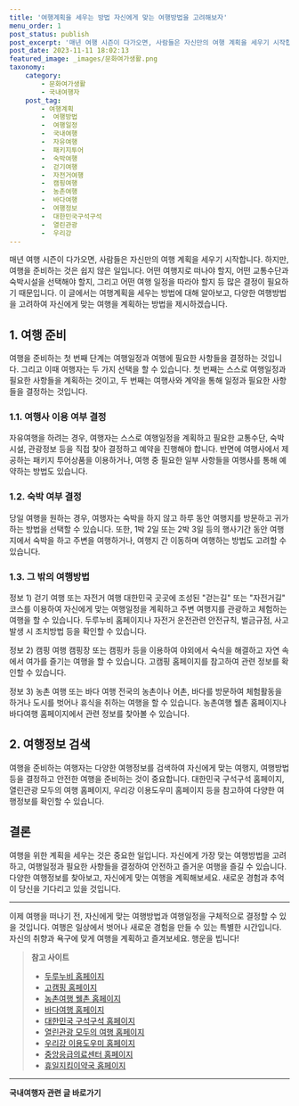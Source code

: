 ```yaml
---
title: '여행계획을 세우는 방법 자신에게 맞는 여행방법을 고려해보자'
menu_order: 1
post_status: publish
post_excerpt: '매년 여행 시즌이 다가오면, 사람들은 자신만의 여행 계획을 세우기 시작합니다. 하지만, 여행을 준비하는 것은 쉽지 않은 일입니다. 어떤 여행지로 떠나야 할지, 어떤 교통수단과 숙박시설을 선택해야 할지, 그리고 어떤 여행 일정을 따라야 할지 등 많은 결정이 필요하기 때문입니다. 이 글에서는 여행계획을 세우는 방법에 대해 알아보고, 다양한 여행방법을 고려하여 자신에게 맞는 여행을 계획하는 방법을 제시하겠습니다.'
post_date: 2023-11-11 18:02:13
featured_image: _images/문화여가생활.png
taxonomy:
    category:
        - 문화여가생활
        - 국내여행자
    post_tag:
        - 여행계획
        -  여행방법
        -  여행일정
        -  국내여행
        -  자유여행
        -  패키지투어
        -  숙박여행
        -  걷기여행
        -  자전거여행
        -  캠핑여행
        -  농촌여행
        -  바다여행
        -  여행정보
        -  대한민국구석구석
        -  열린관광
        -  우리강
---
```




매년 여행 시즌이 다가오면, 사람들은 자신만의 여행 계획을 세우기 시작합니다. 하지만, 여행을 준비하는 것은 쉽지 않은 일입니다. 어떤 여행지로 떠나야 할지, 어떤 교통수단과 숙박시설을 선택해야 할지, 그리고 어떤 여행 일정을 따라야 할지 등 많은 결정이 필요하기 때문입니다. 이 글에서는 여행계획을 세우는 방법에 대해 알아보고, 다양한 여행방법을 고려하여 자신에게 맞는 여행을 계획하는 방법을 제시하겠습니다.

## 1. 여행 준비

여행을 준비하는 첫 번째 단계는 여행일정과 여행에 필요한 사항들을 결정하는 것입니다. 그리고 이때 여행자는 두 가지 선택을 할 수 있습니다. 첫 번째는 스스로 여행일정과 필요한 사항들을 계획하는 것이고, 두 번째는 여행사와 계약을 통해 일정과 필요한 사항들을 결정하는 것입니다.

### 1.1. 여행사 이용 여부 결정

자유여행을 하려는 경우, 여행자는 스스로 여행일정을 계획하고 필요한 교통수단, 숙박시설, 관광정보 등을 직접 찾아 결정하고 예약을 진행해야 합니다. 반면에 여행사에서 제공하는 패키지 투어상품을 이용하거나, 여행 중 필요한 일부 사항들을 여행사를 통해 예약하는 방법도 있습니다.

### 1.2. 숙박 여부 결정

당일 여행을 원하는 경우, 여행자는 숙박을 하지 않고 하루 동안 여행지를 방문하고 귀가하는 방법을 선택할 수 있습니다. 또한, 1박 2일 또는 2박 3일 등의 행사기간 동안 여행지에서 숙박을 하고 주변을 여행하거나, 여행지 간 이동하며 여행하는 방법도 고려할 수 있습니다.

### 1.3. 그 밖의 여행방법

정보 1) 걷기 여행 또는 자전거 여행
대한민국 곳곳에 조성된 "걷는길" 또는 "자전거길" 코스를 이용하여 자신에게 맞는 여행일정을 계획하고 주변 여행지를 관광하고 체험하는 여행을 할 수 있습니다. 두루누비 홈페이지나 자전거 운전관련 안전규칙, 벌금규점, 사고발생 시 조치방법 등을 확인할 수 있습니다.

정보 2) 캠핑 여행
캠핑장 또는 캠핑카 등을 이용하여 야외에서 숙식을 해결하고 자연 속에서 여가를 즐기는 여행을 할 수 있습니다. 고캠핑 홈페이지를 참고하여 관련 정보를 확인할 수 있습니다.

정보 3) 농촌 여행 또는 바다 여행
전국의 농촌이나 어촌, 바다를 방문하여 체험활동을 하거나 도시를 벗어나 휴식을 취하는 여행을 할 수 있습니다. 농촌여행 웰촌 홈페이지나 바다여행 홈페이지에서 관련 정보를 찾아볼 수 있습니다.

## 2. 여행정보 검색

여행을 준비하는 여행자는 다양한 여행정보를 검색하여 자신에게 맞는 여행지, 여행방법 등을 결정하고 안전한 여행을 준비하는 것이 중요합니다. 대한민국 구석구석 홈페이지, 열린관광 모두의 여행 홈페이지, 우리강 이용도우미 홈페이지 등을 참고하여 다양한 여행정보를 확인할 수 있습니다.

## 결론

여행을 위한 계획을 세우는 것은 중요한 일입니다. 자신에게 가장 맞는 여행방법을 고려하고, 여행일정과 필요한 사항들을 결정하여 안전하고 즐거운 여행을 즐길 수 있습니다. 다양한 여행정보를 찾아보고, 자신에게 맞는 여행을 계획해보세요. 새로운 경험과 추억이 당신을 기다리고 있을 것입니다.

---

이제 여행을 떠나기 전, 자신에게 맞는 여행방법과 여행일정을 구체적으로 결정할 수 있을 것입니다. 여행은 일상에서 벗어나 새로운 경험을 만들 수 있는 특별한 시간입니다. 자신의 취향과 욕구에 맞게 여행을 계획하고 즐겨보세요. 행운을 빕니다!

> **참고 사이트**
> - [두루누비 홈페이지](https://www.durunubi.kr/)
> - [고캠핑 홈페이지](https://www.gocamping.or.kr/)
> - [농촌여행 웰촌 홈페이지](https://www.welchon.com/)
> - [바다여행 홈페이지](https://www.seantour.com/)
> - [대한민국 구석구석 홈페이지](https://korean.visitkorea.or.kr/)
> - [열린관광 모두의 여행 홈페이지](https://access.visitkorea.or.kr/)
> - [우리강 이용도우미 홈페이지](https://www.riverguide.go.kr/)
> - [중앙응급의료센터 홈페이지](https://www.e-gen.or.kr/)
> - [휴일지킴이약국 홈페이지](https://www.pharm114.or.kr/)
<!-- wp:separator -->
<hr class="wp-block-separator has-alpha-channel-opacity"/>
<!-- /wp:separator -->

<!-- wp:group {"backgroundColor":"base","layout":{"type":"constrained"}} -->
<div class="wp-block-group has-base-background-color has-background"><!-- wp:paragraph {"align":"center","fontSize":"medium"} -->
<p class="has-text-align-center has-large-font-size"><strong>국내여행자 관련 글 바로가기</strong></p>
<!-- /wp:paragraph -->


<!-- wp:latest-posts
{"categories":[{"id":15374,"count":19,"description":"","link":"https://uknowlaw.com/category/%ea%b5%ad%eb%82%b4%ec%97%ac%ed%96%89%ec%9e%90/","name":"국내여행자","slug":"국내여행자","taxonomy":"category","parent":0,"meta":[],"_links":{"self":[{"href":"https://uknowlaw.com/wp-json/wp/v2/categories/15374"}],"collection":[{"href":"https://uknowlaw.com/wp-json/wp/v2/categories"}],"about":[{"href":"https://uknowlaw.com/wp-json/wp/v2/taxonomies/category"}],"wp:post_type":[{"href":"https://uknowlaw.com/wp-json/wp/v2/posts?categories=15374"}],"curies":[{"name":"wp","href":"https://api.w.org/{rel}","templated":true}]}}],"postsToShow":100,"excerptLength":28,"postLayout":"grid","columns":2,"featuredImageAlign":"left","featuredImageSizeSlug":"large","fontSize":"small"} /--></div>
<!-- /wp:group -->